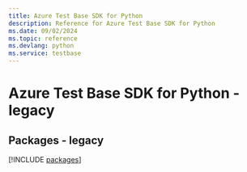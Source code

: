 ```yaml
---
title: Azure Test Base SDK for Python
description: Reference for Azure Test Base SDK for Python
ms.date: 09/02/2024
ms.topic: reference
ms.devlang: python
ms.service: testbase
---
```

# Azure Test Base SDK for Python - legacy
## Packages - legacy
[!INCLUDE [packages](test-base-index.md)]